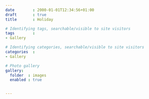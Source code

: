 ```yaml
---
date        : 2000-01-01T12:34:56+01:00
draft       : true
title       : Holiday

# Identifying tags, searchable/visible to site visitors
tags        :
- Gallery

# Identifying categories, searchable/visible to site visitors
categories  :
- Gallery

# Photo gallery
gallery:
  folder  : images
  enabled : true


---
```

